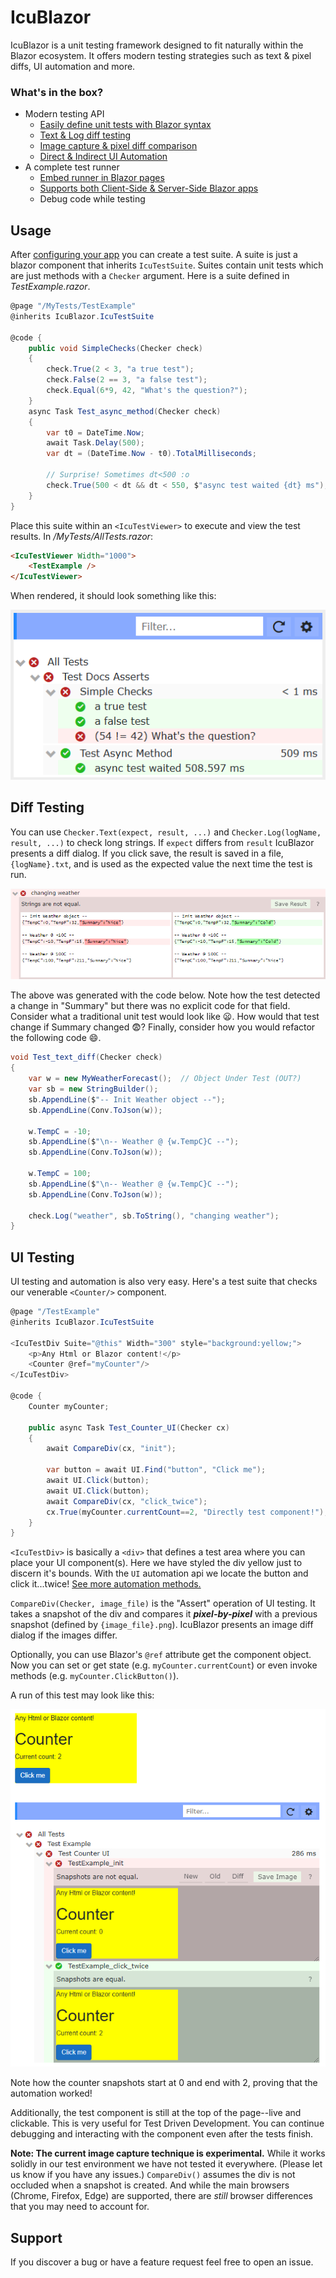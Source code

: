 
# IcuBlazor

IcuBlazor is a unit testing framework designed to fit naturally within the Blazor ecosystem. It offers modern testing strategies such as text & pixel diffs, UI automation and more.

### What's in the box?
- Modern testing API
	- [Easily define unit tests with Blazor syntax](#usage)
    - [Text & Log diff testing](#diff-testing)
    - [Image capture & pixel diff comparison](#ui-testing)
    - [Direct & Indirect UI Automation](#ui-testing) 
- A complete test runner
    - [Embed runner in Blazor pages](#usage)
    - [Supports both Client-Side & Server-Side Blazor apps](docs/config.md)
    - Debug code while testing
    <!-- - zzz Command Line support? -->

## Usage
After [configuring your app](docs/config.md) you can create a test suite.  A suite is just a blazor component that inherits `IcuTestSuite`.  Suites contain unit tests which are just methods with a `Checker` argument.  Here is a suite defined in *TestExample.razor*.
 
```cs {highlight="2,5,11"}
@page "/MyTests/TestExample"
@inherits IcuBlazor.IcuTestSuite
							
@code {
    public void SimpleChecks(Checker check)
    {
        check.True(2 < 3, "a true test");
        check.False(2 == 3, "a false test");
        check.Equal(6*9, 42, "What's the question?");
    }
    async Task Test_async_method(Checker check)
    {
        var t0 = DateTime.Now;
        await Task.Delay(500);
        var dt = (DateTime.Now - t0).TotalMilliseconds;

        // Surprise! Sometimes dt<500 :o
        check.True(500 < dt && dt < 550, $"async test waited {dt} ms");
    }
}
```

Place this suite within an `<IcuTestViewer>` to execute and view the test results. In */MyTests/AllTests.razor*:
```html
<IcuTestViewer Width="1000">
    <TestExample />
</IcuTestViewer>
``` 

When rendered, it should look something like this:

![](docs/view_simple.png)

## Diff Testing 

You can use `Checker.Text(expect, result, ...)` and `Checker.Log(logName, result, ...)` to check long strings. If `expect` differs from `result` IcuBlazor presents a diff dialog.  If you click save, the result is saved in a file, `{logName}.txt`, and is used as the expected value the next time the test is run.

![](docs/log_test.png)

The above was generated with the code below.  Note how the test detected a change in "Summary" but there was no explicit code for that field.  Consider what a traditional unit test would look like :frowning:.  How would that test change if Summary changed :fearful:?  Finally, consider how you would refactor the following code :smile:.

<!-- To a great extent **we have decoupled the test from the app!**  Traditional unit tests would require you to change your test code if you changed the app behavor.  With `Check.Log()` all you have to do is click `Save Result`. 

So changing your app code doesn't require changing your test code.
-->


```cs {highlight="3,6,16"}
void Test_text_diff(Checker check)
{
    var w = new MyWeatherForecast();  // Object Under Test (OUT?)
    var sb = new StringBuilder();
    sb.AppendLine($"-- Init Weather object --");
    sb.AppendLine(Conv.ToJson(w));

    w.TempC = -10;
    sb.AppendLine($"\n-- Weather @ {w.TempC}C --");
    sb.AppendLine(Conv.ToJson(w));

    w.TempC = 100;
    sb.AppendLine($"\n-- Weather @ {w.TempC}C --");
    sb.AppendLine(Conv.ToJson(w));

    check.Log("weather", sb.ToString(), "changing weather");
}
```

## UI Testing 

UI testing and automation is also very easy. Here's a test suite that checks our venerable `<Counter/>` component.

```cs {highlight="4-7,14-20"}
@page "/TestExample"
@inherits IcuBlazor.IcuTestSuite

<IcuTestDiv Suite="@this" Width="300" style="background:yellow;">
    <p>Any Html or Blazor content!</p>
    <Counter @ref="myCounter"/> 
</IcuTestDiv>

@code {
    Counter myCounter;

    public async Task Test_Counter_UI(Checker cx)
    {
        await CompareDiv(cx, "init");

        var button = await UI.Find("button", "Click me");
        await UI.Click(button);
        await UI.Click(button);
        await CompareDiv(cx, "click_twice");
        cx.True(myCounter.currentCount==2, "Directly test component!");
    }
}
```

`<IcuTestDiv>` is basically a `<div>` that defines a test area where you can place your UI component(s).  Here we have styled the div yellow just to discern it's bounds. With the `UI` automation api we locate the button and click it...twice!  [See more automation methods.](docs/api.md)

`CompareDiv(Checker, image_file)` is the "Assert" operation of UI testing.  It takes a snapshot of the div and compares it **_pixel-by-pixel_** with a previous snapshot (defined by `{image_file}.png`).  IcuBlazor presents an image diff dialog if the images differ.

Optionally, you can use Blazor's `@ref` attribute get the component object. Now you can set or get state (e.g. `myCounter.currentCount`) or even invoke methods (e.g. `myCounter.ClickButton()`).

A run of this test may look like this:

![](docs/ui_tests.png)

Note how the counter snapshots start at 0 and end with 2, proving that the automation worked!  

Additionally, the test component is still at the top of the page--live and clickable. This is very useful for Test Driven Development. You can continue debugging and interacting with the component even after the tests finish.

**Note:  The current image capture technique is experimental.**  While it works solidly in our test environment we have not tested it everywhere.  (Please let us know if you have any issues.)  `CompareDiv()` assumes the div is not occluded when a snapshot is created. And while the main browsers (Chrome, Firefox, Edge) are supported, there are _still_ browser differences that you may need to account for.

## Support
If you discover a bug or have a feature request feel free to open an issue.

